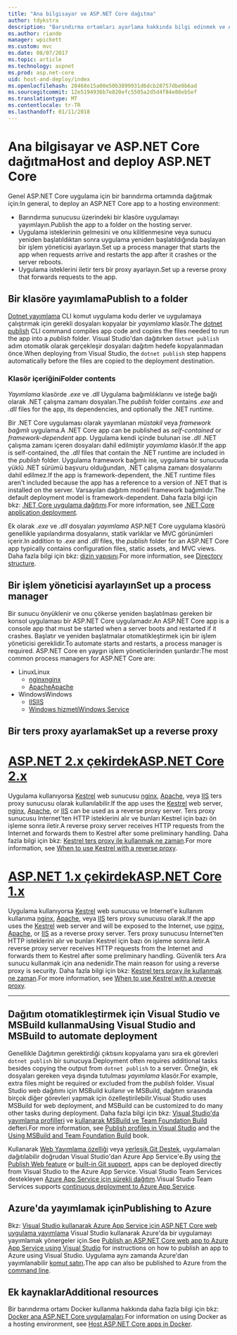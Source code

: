 ```yaml
---
title: "Ana bilgisayar ve ASP.NET Core dağıtma"
author: tdykstra
description: "Barındırma ortamları ayarlama hakkında bilgi edinmek ve ASP.NET Core uygulamaları dağıtın."
ms.author: riande
manager: wpickett
ms.custom: mvc
ms.date: 08/07/2017
ms.topic: article
ms.technology: aspnet
ms.prod: asp.net-core
uid: host-and-deploy/index
ms.openlocfilehash: 20468e15a00e50b3899931d6dcb28757dbe0b6ad
ms.sourcegitcommit: 12e5194936b7e820efc5505a2d5d4f84e88eb5ef
ms.translationtype: MT
ms.contentlocale: tr-TR
ms.lasthandoff: 01/11/2018
---
```

# <a name="host-and-deploy-aspnet-core"></a><span data-ttu-id="5e3e7-103">Ana bilgisayar ve ASP.NET Core dağıtma</span><span class="sxs-lookup"><span data-stu-id="5e3e7-103">Host and deploy ASP.NET Core</span></span>

<span data-ttu-id="5e3e7-104">Genel ASP.NET Core uygulama için bir barındırma ortamında dağıtmak için:</span><span class="sxs-lookup"><span data-stu-id="5e3e7-104">In general, to deploy an ASP.NET Core app to a hosting environment:</span></span>

* <span data-ttu-id="5e3e7-105">Barındırma sunucusu üzerindeki bir klasöre uygulamayı yayımlayın.</span><span class="sxs-lookup"><span data-stu-id="5e3e7-105">Publish the app to a folder on the hosting server.</span></span>
* <span data-ttu-id="5e3e7-106">Uygulama isteklerinin gelmesini ve onu kilitlenmesine veya sunucu yeniden başlatıldıktan sonra uygulama yeniden başlatıldığında başlayan bir işlem yöneticisi ayarlayın.</span><span class="sxs-lookup"><span data-stu-id="5e3e7-106">Set up a process manager that starts the app when requests arrive and restarts the app after it crashes or the server reboots.</span></span>
* <span data-ttu-id="5e3e7-107">Uygulama isteklerini iletir ters bir proxy ayarlayın.</span><span class="sxs-lookup"><span data-stu-id="5e3e7-107">Set up a reverse proxy that forwards requests to the app.</span></span>

## <a name="publish-to-a-folder"></a><span data-ttu-id="5e3e7-108">Bir klasöre yayımlama</span><span class="sxs-lookup"><span data-stu-id="5e3e7-108">Publish to a folder</span></span> 

<span data-ttu-id="5e3e7-109">[Dotnet yayımlama](/dotnet/articles/core/tools/dotnet-publish) CLI komut uygulama kodu derler ve uygulamaya çalıştırmak için gerekli dosyaları kopyalar bir *yayımlama* klasör.</span><span class="sxs-lookup"><span data-stu-id="5e3e7-109">The [dotnet publish](/dotnet/articles/core/tools/dotnet-publish) CLI command compiles app code and copies the files needed to run the app into a *publish* folder.</span></span> <span data-ttu-id="5e3e7-110">Visual Studio'dan dağıtırken `dotnet publish` adım otomatik olarak gerçekleşir dosyaları dağıtım hedefe kopyalanmadan önce.</span><span class="sxs-lookup"><span data-stu-id="5e3e7-110">When deploying from Visual Studio, the `dotnet publish` step happens automatically before the files are copied to the deployment destination.</span></span>

### <a name="folder-contents"></a><span data-ttu-id="5e3e7-111">Klasör içeriğini</span><span class="sxs-lookup"><span data-stu-id="5e3e7-111">Folder contents</span></span>

<span data-ttu-id="5e3e7-112">*Yayımlama* klasörde *.exe* ve *.dll* Uygulama bağımlılıklarını ve isteğe bağlı olarak .NET çalışma zamanı dosyaları.</span><span class="sxs-lookup"><span data-stu-id="5e3e7-112">The *publish* folder contains *.exe* and *.dll* files for the app, its dependencies, and optionally the .NET runtime.</span></span>

<span data-ttu-id="5e3e7-113">Bir .NET Core uygulaması olarak yayımlanan *müstakil* veya *framework bağımlı* uygulama.</span><span class="sxs-lookup"><span data-stu-id="5e3e7-113">A .NET Core app can be published as *self-contained* or *framework-dependent* app.</span></span> <span data-ttu-id="5e3e7-114">Uygulama kendi içinde bulunan ise *.dll* .NET çalışma zamanı içeren dosyaları dahil edilmiştir *yayımlama* klasör.</span><span class="sxs-lookup"><span data-stu-id="5e3e7-114">If the app is self-contained, the *.dll* files that contain the .NET runtime are included in the *publish* folder.</span></span> <span data-ttu-id="5e3e7-115">Uygulama framework bağımlı ise, uygulama bir sunucuda yüklü .NET sürümü başvuru olduğundan, .NET çalışma zamanı dosyalarını dahil edilmez.</span><span class="sxs-lookup"><span data-stu-id="5e3e7-115">If the app is framework-dependent, the .NET runtime files aren't included because the app has a reference to a version of .NET that is installed on the server.</span></span> <span data-ttu-id="5e3e7-116">Varsayılan dağıtım modeli framework bağımlıdır.</span><span class="sxs-lookup"><span data-stu-id="5e3e7-116">The default deployment model is framework-dependent.</span></span> <span data-ttu-id="5e3e7-117">Daha fazla bilgi için bkz: [.NET Core uygulama dağıtımı](/dotnet/articles/core/deploying/index).</span><span class="sxs-lookup"><span data-stu-id="5e3e7-117">For more information, see [.NET Core application deployment](/dotnet/articles/core/deploying/index).</span></span>

<span data-ttu-id="5e3e7-118">Ek olarak *.exe* ve *.dll* dosyaları *yayımlama* ASP.NET Core uygulama klasörü genellikle yapılandırma dosyalarını, statik varlıklar ve MVC görünümleri içerir.</span><span class="sxs-lookup"><span data-stu-id="5e3e7-118">In addition to *.exe* and *.dll* files, the *publish* folder for an ASP.NET Core app typically contains configuration files, static assets, and MVC views.</span></span> <span data-ttu-id="5e3e7-119">Daha fazla bilgi için bkz: [dizin yapısını](xref:host-and-deploy/directory-structure).</span><span class="sxs-lookup"><span data-stu-id="5e3e7-119">For more information, see [Directory structure](xref:host-and-deploy/directory-structure).</span></span>

## <a name="set-up-a-process-manager"></a><span data-ttu-id="5e3e7-120">Bir işlem yöneticisi ayarlayın</span><span class="sxs-lookup"><span data-stu-id="5e3e7-120">Set up a process manager</span></span>

<span data-ttu-id="5e3e7-121">Bir sunucu önyüklenir ve onu çökerse yeniden başlatılması gereken bir konsol uygulaması bir ASP.NET Core uygulamadır.</span><span class="sxs-lookup"><span data-stu-id="5e3e7-121">An ASP.NET Core app is a console app that must be started when a server boots and restarted if it crashes.</span></span> <span data-ttu-id="5e3e7-122">Başlatır ve yeniden başlatmalar otomatikleştirmek için bir işlem yöneticisi gereklidir.</span><span class="sxs-lookup"><span data-stu-id="5e3e7-122">To automate starts and restarts, a process manager is required.</span></span> <span data-ttu-id="5e3e7-123">ASP.NET Core en yaygın işlem yöneticilerinden şunlardır:</span><span class="sxs-lookup"><span data-stu-id="5e3e7-123">The most common process managers for ASP.NET Core are:</span></span>

* <span data-ttu-id="5e3e7-124">Linux</span><span class="sxs-lookup"><span data-stu-id="5e3e7-124">Linux</span></span>
  * [<span data-ttu-id="5e3e7-125">nginx</span><span class="sxs-lookup"><span data-stu-id="5e3e7-125">nginx</span></span>](xref:host-and-deploy/linux-nginx)
  * [<span data-ttu-id="5e3e7-126">Apache</span><span class="sxs-lookup"><span data-stu-id="5e3e7-126">Apache</span></span>](xref:host-and-deploy/linux-apache)
* <span data-ttu-id="5e3e7-127">Windows</span><span class="sxs-lookup"><span data-stu-id="5e3e7-127">Windows</span></span>
  * [<span data-ttu-id="5e3e7-128">IIS</span><span class="sxs-lookup"><span data-stu-id="5e3e7-128">IIS</span></span>](xref:host-and-deploy/iis/index)
  * [<span data-ttu-id="5e3e7-129">Windows hizmeti</span><span class="sxs-lookup"><span data-stu-id="5e3e7-129">Windows Service</span></span>](xref:host-and-deploy/windows-service)

## <a name="set-up-a-reverse-proxy"></a><span data-ttu-id="5e3e7-130">Bir ters proxy ayarlamak</span><span class="sxs-lookup"><span data-stu-id="5e3e7-130">Set up a reverse proxy</span></span>

# <a name="aspnet-core-2xtabaspnetcore2x"></a>[<span data-ttu-id="5e3e7-131">ASP.NET 2.x çekirdek</span><span class="sxs-lookup"><span data-stu-id="5e3e7-131">ASP.NET Core 2.x</span></span>](#tab/aspnetcore2x)

<span data-ttu-id="5e3e7-132">Uygulama kullanıyorsa [Kestrel](xref:fundamentals/servers/kestrel) web sunucusu [nginx](xref:host-and-deploy/linux-nginx), [Apache](xref:host-and-deploy/linux-apache), veya [IIS](xref:host-and-deploy/iis/index) ters proxy sunucusu olarak kullanılabilir.</span><span class="sxs-lookup"><span data-stu-id="5e3e7-132">If the app uses the [Kestrel](xref:fundamentals/servers/kestrel) web server, [nginx](xref:host-and-deploy/linux-nginx), [Apache](xref:host-and-deploy/linux-apache), or [IIS](xref:host-and-deploy/iis/index) can be used as a reverse proxy server.</span></span> <span data-ttu-id="5e3e7-133">Ters proxy sunucusu Internet'ten HTTP isteklerini alır ve bunları Kestrel için bazı ön işleme sonra iletir.</span><span class="sxs-lookup"><span data-stu-id="5e3e7-133">A reverse proxy server receives HTTP requests from the Internet and forwards them to Kestrel after some preliminary handling.</span></span> <span data-ttu-id="5e3e7-134">Daha fazla bilgi için bkz: [Kestrel ters proxy ile kullanmak ne zaman](xref:fundamentals/servers/kestrel?tabs=aspnetcore2x#when-to-use-kestrel-with-a-reverse-proxy).</span><span class="sxs-lookup"><span data-stu-id="5e3e7-134">For more information, see [When to use Kestrel with a reverse proxy](xref:fundamentals/servers/kestrel?tabs=aspnetcore2x#when-to-use-kestrel-with-a-reverse-proxy).</span></span>

# <a name="aspnet-core-1xtabaspnetcore1x"></a>[<span data-ttu-id="5e3e7-135">ASP.NET 1.x çekirdek</span><span class="sxs-lookup"><span data-stu-id="5e3e7-135">ASP.NET Core 1.x</span></span>](#tab/aspnetcore1x)

<span data-ttu-id="5e3e7-136">Uygulama kullanıyorsa [Kestrel](xref:fundamentals/servers/kestrel) web sunucusu ve Internet'e kullanım kullanıma [nginx](xref:host-and-deploy/linux-nginx), [Apache](xref:host-and-deploy/linux-apache), veya [IIS](xref:host-and-deploy/iis/index) ters proxy sunucusu olarak.</span><span class="sxs-lookup"><span data-stu-id="5e3e7-136">If the app uses the [Kestrel](xref:fundamentals/servers/kestrel) web server and will be exposed to the Internet, use [nginx](xref:host-and-deploy/linux-nginx), [Apache](xref:host-and-deploy/linux-apache), or [IIS](xref:host-and-deploy/iis/index) as a reverse proxy server.</span></span> <span data-ttu-id="5e3e7-137">Ters proxy sunucusu Internet'ten HTTP isteklerini alır ve bunları Kestrel için bazı ön işleme sonra iletir.</span><span class="sxs-lookup"><span data-stu-id="5e3e7-137">A reverse proxy server receives HTTP requests from the Internet and forwards them to Kestrel after some preliminary handling.</span></span> <span data-ttu-id="5e3e7-138">Güvenlik ters Ara sunucu kullanmak için ana nedenidir.</span><span class="sxs-lookup"><span data-stu-id="5e3e7-138">The main reason for using a reverse proxy is security.</span></span> <span data-ttu-id="5e3e7-139">Daha fazla bilgi için bkz: [Kestrel ters proxy ile kullanmak ne zaman](xref:fundamentals/servers/kestrel?tabs=aspnetcore1x#when-to-use-kestrel-with-a-reverse-proxy).</span><span class="sxs-lookup"><span data-stu-id="5e3e7-139">For more information, see [When to use Kestrel with a reverse proxy](xref:fundamentals/servers/kestrel?tabs=aspnetcore1x#when-to-use-kestrel-with-a-reverse-proxy).</span></span>

---

## <a name="using-visual-studio-and-msbuild-to-automate-deployment"></a><span data-ttu-id="5e3e7-140">Dağıtım otomatikleştirmek için Visual Studio ve MSBuild kullanma</span><span class="sxs-lookup"><span data-stu-id="5e3e7-140">Using Visual Studio and MSBuild to automate deployment</span></span>

<span data-ttu-id="5e3e7-141">Genellikle Dağıtımın gerektirdiği çıktısını kopyalama yanı sıra ek görevleri `dotnet publish` bir sunucuya.</span><span class="sxs-lookup"><span data-stu-id="5e3e7-141">Deployment often requires additional tasks besides copying the output from `dotnet publish` to a server.</span></span> <span data-ttu-id="5e3e7-142">Örneğin, ek dosyaları gereken veya dışında tutulması *yayımlama* klasör.</span><span class="sxs-lookup"><span data-stu-id="5e3e7-142">For example, extra files might be required or excluded from the *publish* folder.</span></span> <span data-ttu-id="5e3e7-143">Visual Studio web dağıtımı için MSBuild kullanır ve MSBuild, dağıtım sırasında birçok diğer görevleri yapmak için özelleştirilebilir.</span><span class="sxs-lookup"><span data-stu-id="5e3e7-143">Visual Studio uses MSBuild for web deployment, and MSBuild can be customized to do many other tasks during deployment.</span></span> <span data-ttu-id="5e3e7-144">Daha fazla bilgi için bkz: [Visual Studio'da yayımlama profilleri](xref:host-and-deploy/visual-studio-publish-profiles) ve [kullanarak MSBuild ve Team Foundation Build](http://msbuildbook.com/) defteri.</span><span class="sxs-lookup"><span data-stu-id="5e3e7-144">For more information, see [Publish profiles in Visual Studio](xref:host-and-deploy/visual-studio-publish-profiles) and the [Using MSBuild and Team Foundation Build](http://msbuildbook.com/) book.</span></span>

<span data-ttu-id="5e3e7-145">Kullanarak [Web Yayımlama özelliği](xref:tutorials/publish-to-azure-webapp-using-vs) veya [yerleşik Git Destek](xref:host-and-deploy/azure-apps/azure-continuous-deployment), uygulamaları dağıtılabilir doğrudan Visual Studio'dan Azure App Service'e.</span><span class="sxs-lookup"><span data-stu-id="5e3e7-145">By using [the Publish Web feature](xref:tutorials/publish-to-azure-webapp-using-vs) or [built-in Git support](xref:host-and-deploy/azure-apps/azure-continuous-deployment), apps can be deployed directly from Visual Studio to the Azure App Service.</span></span> <span data-ttu-id="5e3e7-146">Visual Studio Team Services destekleyen [Azure App Service için sürekli dağıtım](/vsts/build-release/apps/cd/azure/aspnet-core-to-azure-webapp?tabs=vsts).</span><span class="sxs-lookup"><span data-stu-id="5e3e7-146">Visual Studio Team Services supports [continuous deployment to Azure App Service](/vsts/build-release/apps/cd/azure/aspnet-core-to-azure-webapp?tabs=vsts).</span></span>

## <a name="publishing-to-azure"></a><span data-ttu-id="5e3e7-147">Azure'da yayımlamak için</span><span class="sxs-lookup"><span data-stu-id="5e3e7-147">Publishing to Azure</span></span>

<span data-ttu-id="5e3e7-148">Bkz: [Visual Studio kullanarak Azure App Service için ASP.NET Core web uygulama yayımlama](xref:tutorials/publish-to-azure-webapp-using-vs) Visual Studio kullanarak Azure'da bir uygulamayı yayımlamak yönergeler için.</span><span class="sxs-lookup"><span data-stu-id="5e3e7-148">See [Publish an ASP.NET Core web app to Azure App Service using Visual Studio](xref:tutorials/publish-to-azure-webapp-using-vs) for instructions on how to publish an app to Azure using Visual Studio.</span></span> <span data-ttu-id="5e3e7-149">Uygulama aynı zamanda Azure'dan yayımlanabilir [komut satırı](xref:tutorials/publish-to-azure-webapp-using-cli).</span><span class="sxs-lookup"><span data-stu-id="5e3e7-149">The app can also be published to Azure from the [command line](xref:tutorials/publish-to-azure-webapp-using-cli).</span></span>

## <a name="additional-resources"></a><span data-ttu-id="5e3e7-150">Ek kaynaklar</span><span class="sxs-lookup"><span data-stu-id="5e3e7-150">Additional resources</span></span>

<span data-ttu-id="5e3e7-151">Bir barındırma ortamı Docker kullanma hakkında daha fazla bilgi için bkz: [Docker ana ASP.NET Core uygulamaları](xref:host-and-deploy/docker/index).</span><span class="sxs-lookup"><span data-stu-id="5e3e7-151">For information on using Docker as a hosting environment, see [Host ASP.NET Core apps in Docker](xref:host-and-deploy/docker/index).</span></span>
